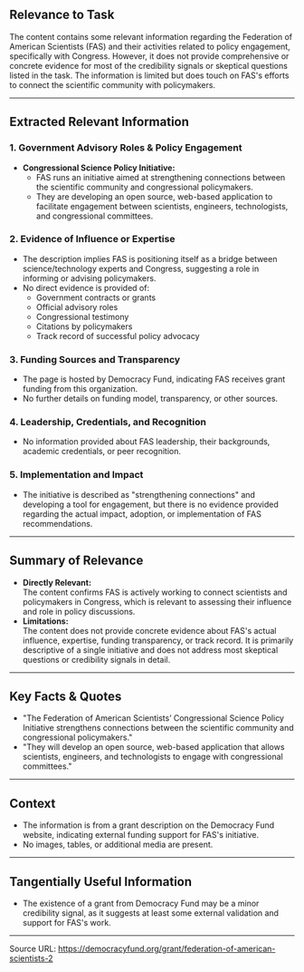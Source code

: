 ## Relevance to Task

The content contains some relevant information regarding the Federation of American Scientists (FAS) and their activities related to policy engagement, specifically with Congress. However, it does not provide comprehensive or concrete evidence for most of the credibility signals or skeptical questions listed in the task. The information is limited but does touch on FAS's efforts to connect the scientific community with policymakers.

---

## Extracted Relevant Information

### 1. Government Advisory Roles & Policy Engagement

- **Congressional Science Policy Initiative:**  
  - FAS runs an initiative aimed at strengthening connections between the scientific community and congressional policymakers.
  - They are developing an open source, web-based application to facilitate engagement between scientists, engineers, technologists, and congressional committees.

### 2. Evidence of Influence or Expertise

- The description implies FAS is positioning itself as a bridge between science/technology experts and Congress, suggesting a role in informing or advising policymakers.
- No direct evidence is provided of:
  - Government contracts or grants
  - Official advisory roles
  - Congressional testimony
  - Citations by policymakers
  - Track record of successful policy advocacy

### 3. Funding Sources and Transparency

- The page is hosted by Democracy Fund, indicating FAS receives grant funding from this organization.
- No further details on funding model, transparency, or other sources.

### 4. Leadership, Credentials, and Recognition

- No information provided about FAS leadership, their backgrounds, academic credentials, or peer recognition.

### 5. Implementation and Impact

- The initiative is described as "strengthening connections" and developing a tool for engagement, but there is no evidence provided regarding the actual impact, adoption, or implementation of FAS recommendations.

---

## Summary of Relevance

- **Directly Relevant:**  
  The content confirms FAS is actively working to connect scientists and policymakers in Congress, which is relevant to assessing their influence and role in policy discussions.
- **Limitations:**  
  The content does not provide concrete evidence about FAS's actual influence, expertise, funding transparency, or track record. It is primarily descriptive of a single initiative and does not address most skeptical questions or credibility signals in detail.

---

## Key Facts & Quotes

- "The Federation of American Scientists’ Congressional Science Policy Initiative strengthens connections between the scientific community and congressional policymakers."
- "They will develop an open source, web-based application that allows scientists, engineers, and technologists to engage with congressional committees."

---

## Context

- The information is from a grant description on the Democracy Fund website, indicating external funding support for FAS's initiative.
- No images, tables, or additional media are present.

---

## Tangentially Useful Information

- The existence of a grant from Democracy Fund may be a minor credibility signal, as it suggests at least some external validation and support for FAS's work.

---

Source URL: https://democracyfund.org/grant/federation-of-american-scientists-2